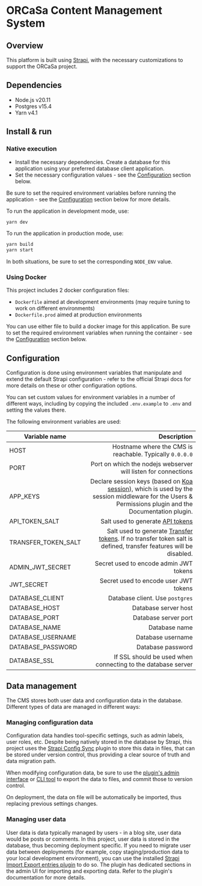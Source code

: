 # ORCaSa Content Management System

## Overview

This platform is built using [Strapi](https://strapi.io/), with the necessary customizations to support the ORCaSa
project.

## Dependencies

- Node.js v20.11
- Postgres v15.4
- Yarn v4.1

## Install & run

### Native execution

- Install the necessary dependencies. Create a database for this application using your preferred database client
  application.
- Set the necessary configuration values - see the [Configuration](#configuration) section below.

Be sure to set the required environment variables before running the application - see
the [Configuration](#configuration) section below for more details.

To run the application in development mode, use:

```bash
yarn dev
```

To run the application in production mode, use:

```bash
yarn build
yarn start
```

In both situations, be sure to set the corresponding `NODE_ENV` value.


### Using Docker

This project includes 2 docker configuration files:

- `Dockerfile` aimed at development environments (may require tuning to work on different environments)
- `Dockerfile.prod` aimed at production environments

You can use either file to build a docker image for this application. Be sure to set the required environment variables
when running the container - see the [Configuration](#configuration) section below.

## Configuration

Configuration is done using environment variables that manipulate and extend the default Strapi configuration - refer to
the official Strapi docs for more details on these or other configuration options.

You can set custom values for environment variables in a number of different ways, including by copying the
included `.env.example` to `.env` and setting the values there.

The following environment variables are used:

| Variable name       |                                                                                                                                                                                                     Description |
|---------------------|----------------------------------------------------------------------------------------------------------------------------------------------------------------------------------------------------------------:|
| HOST                |                                                                                                                                                        Hostname where the CMS is reachable. Typically `0.0.0.0` |              
| PORT                |                                                                                                                                                  Port on which the nodejs webserver will listen for connections |              
| APP_KEYS            | Declare session keys (based on [Koa session](https://github.com/koajs/session/blob/master/Readme.md)), which is used by the session middleware for the Users & Permissions plugin and the Documentation plugin. |              
| API_TOKEN_SALT      |                                                                                                                   Salt used to generate [API tokens](https://docs.strapi.io/dev-docs/configurations/api-tokens) |              
| TRANSFER_TOKEN_SALT |          Salt used to generate [Transfer tokens](https://docs.strapi.io/dev-docs/data-management/transfer#generate-a-transfer-token). If no transfer token salt is defined, transfer features will be disabled. |              
| ADMIN_JWT_SECRET    |                                                                                                                                                                          Secret used to encode admin JWT tokens |              
| JWT_SECRET          |                                                                                                                                                                           Secret used to encode user JWT tokens |              
| DATABASE_CLIENT     |                                                                                                                                                                                 Database client. Use `postgres` |              
| DATABASE_HOST       |                                                                                                                                                                                            Database server host |              
| DATABASE_PORT       |                                                                                                                                                                                            Database server port |              
| DATABASE_NAME       |                                                                                                                                                                                                   Database name |              
| DATABASE_USERNAME   |                                                                                                                                                                                               Database username |              
| DATABASE_PASSWORD   |                                                                                                                                                                                               Database password |              
| DATABASE_SSL        |                                                                                                                                                    If SSL should be used when connecting to the database server |              


## Data management

The CMS stores both user data and configuration data in the database. Different types of data are managed in different
ways:

### Managing configuration data

Configuration data handles tool-specific settings, such as admin labels, user roles, etc. Despite being natively stored
in the database by Strapi, this project uses
the [Strapi Config Sync](https://github.com/boazpoolman/strapi-plugin-config-sync) plugin to store this data in files,
that can be stored under version control, thus providing a clear source of truth and data migration path.

When modifying configuration data, be sure to use
the [plugin's admin interface](https://github.com/boazpoolman/strapi-plugin-config-sync#%EF%B8%8F-admin-panel-gui)
or [CLI tool](https://github.com/boazpoolman/strapi-plugin-config-sync#-command-line-interface-cli) to export
the data to files, and commit those to version control.

On deployment, the data on file will be automatically be imported, thus replacing previous settings changes.

### Managing user data

User data is data typically managed by users - in a blog site, user data would be posts or comments. In this project,
user data is stored in the database, thus becoming deployment specific. If you need to migrate user data between
deployments (for example, copy staging/production data to your local development environment), you can use
the installed [Strapi Import Export entries plugin](https://github.com/Baboo7/strapi-plugin-import-export-entries) to do
so. The plugin has dedicated sections in the admin UI for importing and exporting data. Refer to the plugin's
documentation for more details.

